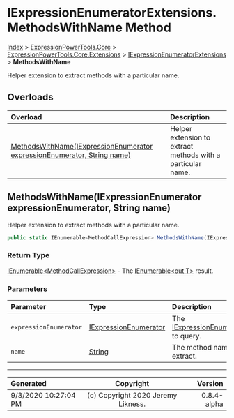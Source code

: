 ﻿# IExpressionEnumeratorExtensions.MethodsWithName Method

[Index](../index.md) > [ExpressionPowerTools.Core](ExpressionPowerTools.Core.a.md) > [ExpressionPowerTools.Core.Extensions](ExpressionPowerTools.Core.Extensions.n.md) > [IExpressionEnumeratorExtensions](ExpressionPowerTools.Core.Extensions.IExpressionEnumeratorExtensions.cs.md) > **MethodsWithName**

Helper extension to extract methods with a particular name.

## Overloads

| Overload | Description |
| :-- | :-- |
| [MethodsWithName(IExpressionEnumerator expressionEnumerator, String name)](#methodswithnameiexpressionenumerator-expressionenumerator-string-name) | Helper extension to extract methods with a particular name. |
## MethodsWithName(IExpressionEnumerator expressionEnumerator, String name)

Helper extension to extract methods with a particular name.

```csharp
public static IEnumerable<MethodCallExpression> MethodsWithName(IExpressionEnumerator expressionEnumerator, String name)
```

### Return Type

 [IEnumerable&lt;MethodCallExpression>](https://docs.microsoft.com/dotnet/api/system.collections.generic.ienumerable-1)  - The [IEnumerable&lt;out T>](https://docs.microsoft.com/dotnet/api/system.collections.generic.ienumerable-1) result.

### Parameters

| Parameter | Type | Description |
| :-- | :-- | :-- |
| `expressionEnumerator` | [IExpressionEnumerator](ExpressionPowerTools.Core.Signatures.IExpressionEnumerator.i.md) | The [IExpressionEnumerator](ExpressionPowerTools.Core.Signatures.IExpressionEnumerator.i.md) to query. |
| `name` | [String](https://docs.microsoft.com/dotnet/api/system.string) | The method name to extract. |



---

| Generated | Copyright | Version |
| :-- | :-: | --: |
| 9/3/2020 10:27:04 PM | (c) Copyright 2020 Jeremy Likness. | 0.8.4-alpha |
